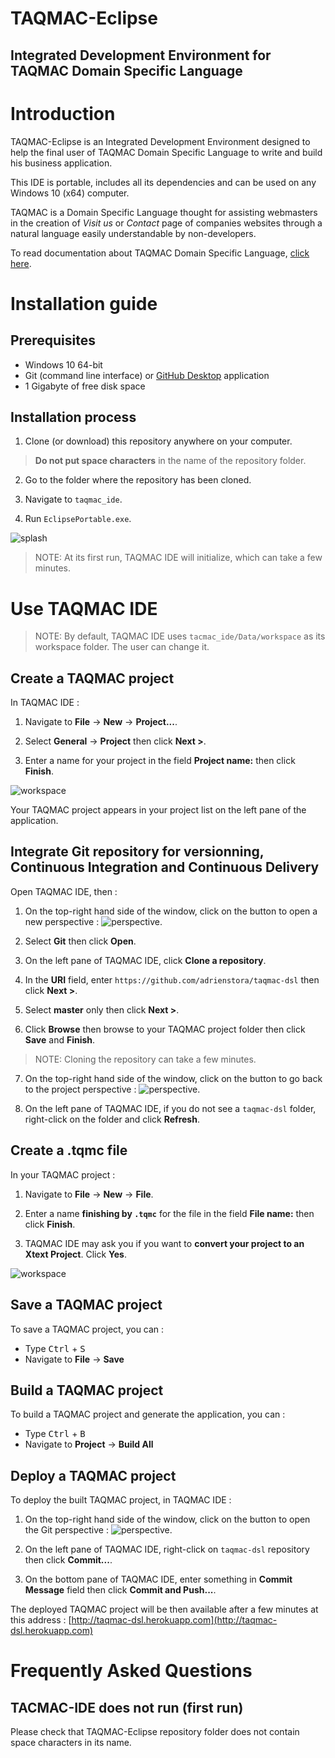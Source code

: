 # TAQMAC-Eclipse

## Integrated Development Environment for TAQMAC Domain Specific Language

# Introduction

TAQMAC-Eclipse is an Integrated Development Environment designed to help the final user of TAQMAC Domain Specific Language to write and build his business application.

This IDE is portable, includes all its dependencies and can be used on any Windows 10 (x64) computer.

TAQMAC is a Domain Specific Language thought for assisting webmasters in the creation of _Visit us_ or _Contact_ page of companies websites through a natural language easily understandable by non-developers.

To read documentation about TAQMAC Domain Specific Language, [click here](https://github.com/adrienstora/taqmac-dsl/blob/master/README.md).


# Installation guide

## Prerequisites

- Windows 10 64-bit
- Git (command line interface) or [GitHub Desktop](https://desktop.github.com) application
- 1 Gigabyte of free disk space


## Installation process

1. Clone (or download) this repository anywhere on your computer.

> **Do not put space characters** in the name of the repository folder.

2. Go to the folder where the repository has been cloned.

3. Navigate to `taqmac_ide`.

4. Run `EclipsePortable.exe`.

![splash](img/splash.png)

> NOTE: At its first run, TAQMAC IDE will initialize, which can take a few minutes.


# Use TAQMAC IDE

> NOTE: By default, TAQMAC IDE uses `tacmac_ide/Data/workspace` as its workspace folder. The user can change it.

## Create a TAQMAC project

In TAQMAC IDE :

1. Navigate to **File** &rightarrow; **New** &rightarrow; **Project...**.

2. Select **General** &rightarrow; **Project** then click **Next >**.

3. Enter a name for your project in the field **Project name:** then click **Finish**.

![workspace](img/workspace.png)

Your TAQMAC project appears in your project list on the left pane of the application.

## Integrate Git repository for versionning, Continuous Integration and Continuous Delivery

Open TAQMAC IDE, then : 

1. On the top-right hand side of the window, click on the button to open a new perspective : ![perspective](img/newPerspective.png).

2. Select **Git** then click **Open**.

3. On the left pane of TAQMAC IDE, click **Clone a repository**.

4. In the **URI** field, enter `https://github.com/adrienstora/taqmac-dsl` then click **Next >**.

5. Select **master** only then click **Next >**.

6. Click **Browse** then browse to your TAQMAC project folder then click **Save** and **Finish**.

> NOTE: Cloning the repository can take a few minutes.

7. On the top-right hand side of the window, click on the button to go back to the project perspective : ![perspective](img/projectPerspective.png).

8. On the left pane of TAQMAC IDE, if you do not see a `taqmac-dsl` folder, right-click on the folder and click **Refresh**.


## Create a .tqmc file

In your TAQMAC project :

1. Navigate to **File** &rightarrow; **New** &rightarrow; **File**.

2. Enter a name **finishing by `.tqmc`** for the file in the field **File name:** then click **Finish**.

3. TAQMAC IDE may ask you if you want to **convert your project to an Xtext Project**. Click **Yes**.

![workspace](img/tqmcFile.png)

## Save a TAQMAC project

To save a TAQMAC project, you can :

- Type <kbd>Ctrl</kbd> + <kbd>S</kbd>
- Navigate to **File** &rightarrow; **Save**

## Build a TAQMAC project

To build a TAQMAC project and generate the application, you can :

- Type <kbd>Ctrl</kbd> + <kbd>B</kbd>
- Navigate to **Project** &rightarrow; **Build All**

## Deploy a TAQMAC project

To deploy the built TAQMAC project, in TAQMAC IDE :

1. On the top-right hand side of the window, click on the button to open the Git perspective : ![perspective](img/gitPerspective.png).

2. On the left pane of TAQMAC IDE, right-click on `taqmac-dsl` repository then click **Commit...**.

3. On the bottom pane of TAQMAC IDE, enter something in **Commit Message** field then click **Commit and Push...**.

The deployed TAQMAC project will be then available after a few minutes at this address : [http://taqmac-dsl.herokuapp.com](http://taqmac-dsl.herokuapp.com)


# Frequently Asked Questions

## TACMAC-IDE does not run (first run)

Please check that TAQMAC-Eclipse repository folder does not contain space characters in its name.
